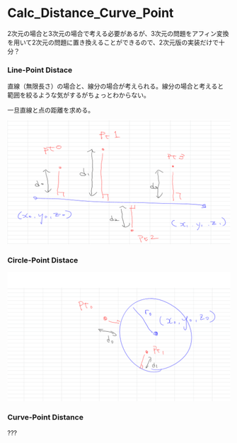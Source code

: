 # Calc_Distance_Curve_Point  


2次元の場合と3次元の場合で考える必要があるが、3次元の問題をアフィン変換を用いて2次元の問題に置き換えることができるので、2次元版の実装だけで十分？  


### Line-Point Distace  

直線（無限長さ）の場合と、線分の場合が考えられる。線分の場合と考えると 範囲を絞るような気がするがちょっとわからない。  

一旦直線と点の距離を求める。  

![line-point](_images/line_point_0.png)  


### Circle-Point Distace  

![circle-point](_images/circle_point_0.png)  


### Curve-Point Distance  

???  